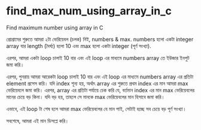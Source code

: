 # find_max_num_using_array_in_c
Find maximum number using array in C

প্রোগ্রামের শুরুতে আমরা ২টা ভেরিয়েবল (চলক) নিই, numbers & max. numbers হলো একটা integer array যার length (দৈর্ঘ্য) হলো 10 এবং max হলো একটা integer (পূর্ণ সংখ্যা).

এরপর, আমরা একটা loop চালাই 10 বার এবং এই loop এর মাধ্যমে numbers array তে ইউজার ইনপুট জমা করি। 

এরপর, পুনরায় আমরা আরেকটা loop চালাই 10 বার এবং এই loop এর মাধ্যমে numbers array এর প্রতিটা element প্রসেস করি।
যদি index শূন্য হয়, অর্থাৎ array এর শুরুতে প্রথম index এর মান আমরা max ভেরিয়েবলে জমা করি। 
এরপর, array এর প্রতিটা পর্যায়ে চেক করি যে, বর্তমান index এর মান max ভেরিয়েবলের মানের চেয়ে বড় কিনা। যদি বড় হয়, তাহলে সে মানকে max ভেরিয়েবলের মান হিসাবে জমা করি। 

এভাবে, এই loop টা শেষ হলে আমরা max ভেরিয়েবলের যে মান পাই, সেটাই হচ্ছে সব চেয়ে বড় পূর্ণ সংখ্যা। 

সবশেষে, আমরা এই মান ডিসপ্লে করি। 
